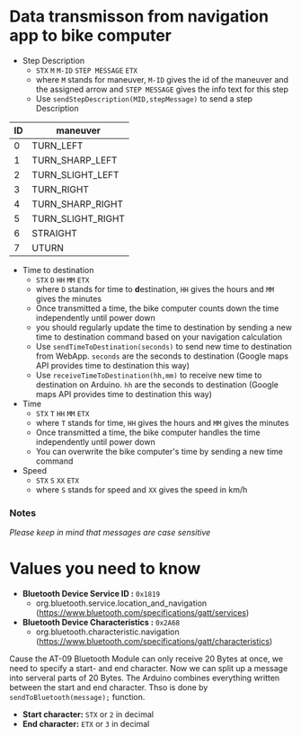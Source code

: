 # Data transmisson from navigation app to bike computer

- Step Description
  - `STX` `M` `M-ID` `STEP MESSAGE` `ETX`
  - where `M` stands for maneuver, `M-ID` gives the id of the maneuver and the assigned arrow and `STEP MESSAGE` gives the info text for this step
  - Use ```sendStepDescription(MID,stepMessage)``` to send a step Description
  
ID|maneuver
--- | --- 
0|TURN_LEFT
1|TURN_SHARP_LEFT
2|TURN_SLIGHT_LEFT
3|TURN_RIGHT
4|TURN_SHARP_RIGHT
5|TURN_SLIGHT_RIGHT
6|STRAIGHT
7|UTURN

- Time to destination
  - `STX` `D` `HH` `MM` `ETX`
  - where `D` stands for time to **d**estination, `HH` gives the hours and `MM` gives the minutes
  - Once transmitted a time, the bike computer counts down the time independently until power down
  - you should regularly update the time to destination by sending a new time to destination command based on your navigation calculation
   - Use ```sendTimeToDestination(seconds)``` to send new time to destination from WebApp. `seconds` are the seconds to destination (Google maps API provides time to destination this way)
    - Use ```receiveTimeToDestination(hh,mm)``` to receive new time to destination on Arduino. `hh` are the seconds to destination (Google maps API provides time to destination this way)
- Time
  - `STX` `T` `HH` `MM` `ETX`
  - where `T` stands for time, `HH` gives the hours and `MM` gives the minutes
  - Once transmitted a time, the bike computer handles the time independently until power down
  - You can overwrite the bike computer's time by sending a new time command
- Speed
  - `STX` `S` `XX` `ETX`
  - where `S` stands for speed and `XX` gives the speed in km/h

### Notes
*Please keep in mind that messages are case sensitive*

# Values you need to know
- **Bluetooth Device Service ID :** `0x1819` 
  - org.bluetooth.service.location_and_navigation (https://www.bluetooth.com/specifications/gatt/services)
- **Bluetooth Device Characteristics :** `0x2A68` 
  - org.bluetooth.characteristic.navigation (https://www.bluetooth.com/specifications/gatt/characteristics)

Cause the AT-09 Bluetooth Module can only receive 20 Bytes at once, we need to specify a start- and end character. Now we can split up a message into serveral parts of 20 Bytes. The Arduino combines everything written between the start and end character. Thso is done by ```sendToBluetooth(message);``` function.

- **Start character:** `STX` or `2` in decimal
- **End character:** `ETX` or `3` in decimal



<!--stackedit_data:
eyJoaXN0b3J5IjpbMTY3NTYzODk0Ml19
-->

